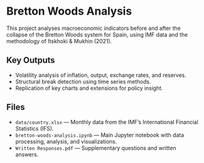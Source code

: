 # Bretton Woods Analysis

This project analyses macroeconomic indicators before and after the collapse of the Bretton Woods system for Spain, using IMF data and the methodology of Itskhoki & Mukhin (2021).

## Key Outputs
- Volatility analysis of inflation, output, exchange rates, and reserves.
- Structural break detection using time series methods.
- Replication of key charts and extensions for policy insight.

## Files
- `data/country.xlsx` — Monthly data from the IMF’s International Financial Statistics (IFS).
- `bretton-woods-analysis.ipynb` — Main Jupyter notebook with data processing, analysis, and visualizations.
- `Written Responses.pdf` — Supplementary questions and written answers.